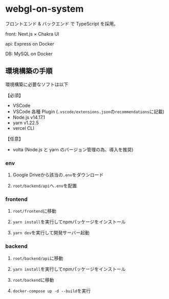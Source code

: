 # webgl-on-system

フロントエンド & バックエンド で TypeScript を採用。

front: Next.js × Chakra UI

api: Express on Docker

DB: MySQL on Docker

## 環境構築の手順

環境構築に必要なソフトは以下

【必須】

- VSCode
- VSCode 各種 Plugin (`.vscode/extensions.json`の`recommendations`に記載)
- Node.js v14.17.1
- yarn v1.22.5
- vercel CLI

【任意】

- volta (Node.js と yarn のバージョン管理の為、導入を推奨)

### env

1. Google Driveから該当の`.env`をダウンロード

2. `root/backend/api`へ`.env`を配置

### frontend

1. `root/frontend`に移動

2. `yarn install`を実行してnpmパッケージをインストール

3. `yarn dev`を実行して開発サーバー起動

### backend

1. `root/backend/api`に移動

2. `yarn install`を実行してnpmパッケージをインストール

3. `root/backend`に移動

4. `docker-compose up -d --build`を実行
